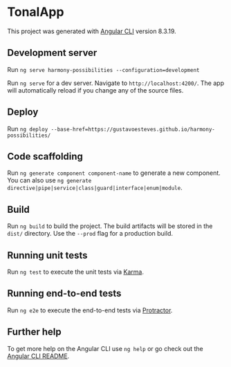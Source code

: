 # TonalApp

This project was generated with [Angular CLI](https://github.com/angular/angular-cli) version 8.3.19.

## Development server

Run `ng serve harmony-possibilities --configuration=development`

Run `ng serve` for a dev server. Navigate to `http://localhost:4200/`. The app will automatically reload if you change any of the source files.

## Deploy

Run `ng deploy --base-href=https://gustavoesteves.github.io/harmony-possibilities/`

## Code scaffolding

Run `ng generate component component-name` to generate a new component. You can also use `ng generate directive|pipe|service|class|guard|interface|enum|module`.

## Build

Run `ng build` to build the project. The build artifacts will be stored in the `dist/` directory. Use the `--prod` flag for a production build.

## Running unit tests

Run `ng test` to execute the unit tests via [Karma](https://karma-runner.github.io).

## Running end-to-end tests

Run `ng e2e` to execute the end-to-end tests via [Protractor](http://www.protractortest.org/).

## Further help

To get more help on the Angular CLI use `ng help` or go check out the [Angular CLI README](https://github.com/angular/angular-cli/blob/master/README.md).

